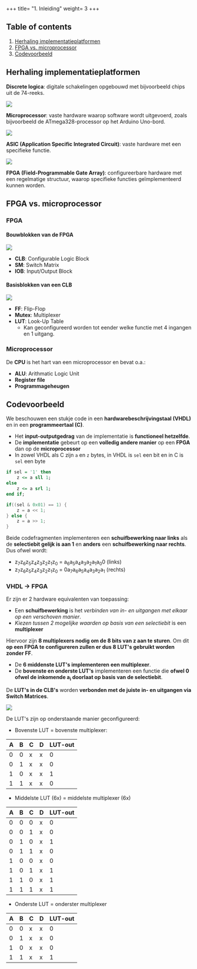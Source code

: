 +++
title= "1. Inleiding"
weight= 3
+++

## Table of contents

1. [Herhaling implementatieplatformen](#herhaling-implementatieplatformen)
2. [FPGA vs. microprocessor](#fpga-vs-microprocessor)
3. [Codevoorbeeld](#codevoorbeeld)

## Herhaling implementatieplatformen

**Discrete logica**: digitale schakelingen opgebouwd met bijvoorbeeld chips uit de 74-reeks.

![](/img/DISCH/ch-1/Discrete-logica.png)

**Microprocessor**: vaste hardware waarop software wordt uitgevoerd, zoals bijvoorbeeld de ATmega328-processor op het Arduino Uno-bord.

![](/img/DISCH/ch-1/Microprocessor.png)

**ASIC (Application Specific Integrated Circuit)**: vaste hardware met een specifieke functie.

![](/img/DISCH/ch-1/ASIC.png)

**FPGA (Field-Programmable Gate Array)**: configureerbare hardware met een regelmatige structuur, waarop specifieke functies geïmplementeerd kunnen worden.

## FPGA vs. microprocessor

### FPGA

#### Bouwblokken van de FPGA

![](/img/DISCH/ch-1/FPGA.png)

- **CLB**: Configurable Logic Block
- **SM**: Switch Matrix
- **IOB**: Input/Output Block

#### Basisblokken van een CLB

![](/img/DISCH/ch-1/CLB.png)

- **FF**: Flip-Flop
- **Mutex**: Multiplexer
- **LUT**: Look-Up Table
	- Kan geconfigureerd worden tot eender welke functie met 4 ingangen en 1 uitgang.

### Microprocessor

De **CPU** is het hart van een microprocessor en bevat o.a.:

- **ALU**: Arithmatic Logic Unit
- **Register file**
- **Programmageheugen**

## Codevoorbeeld

We beschouwen een stukje code in een **hardwarebeschrijvingstaal (VHDL)** en in
een **programmeertaal (C)**.

- Het **input-outputgedrag** van de implementatie is **functioneel hetzelfde**.
- De **implementatie** gebeurt op een **volledig andere manier** op een **FPGA** dan op de **microprocessor**
- In zowel VHDL als C zijn `a` en `z` bytes, in VHDL is `sel` een bit en in C is `sel` een byte

<div class="devselect">

```VHDL
if sel = '1' then
	z <= a sll 1;
else
	z <= a srl 1;
end if;
```

```C
if((sel & 0x01) == 1) {
	z = a << 1;
} else {
	z = a >> 1;
}
```

</div>

Beide codefragmenten implementeren een **schuifbewerking naar links** als de **selectiebit gelijk is aan 1** en **anders** een **schuifbewerking naar rechts**. Dus ofwel wordt:

- z<sub>7</sub>z<sub>6</sub>z<sub>5</sub>z<sub>4</sub>z<sub>3</sub>z<sub>2</sub>z<sub>1</sub>z<sub>0</sub> = a<sub>6</sub>a<sub>5</sub>a<sub>4</sub>a<sub>3</sub>a<sub>2</sub>a<sub>1</sub>a<sub>0</sub>0 (links)
- z<sub>7</sub>z<sub>6</sub>z<sub>5</sub>z<sub>4</sub>z<sub>3</sub>z<sub>2</sub>z<sub>1</sub>z<sub>0</sub> = 0a<sub>7</sub>a<sub>6</sub>a<sub>5</sub>a<sub>4</sub>a<sub>3</sub>a<sub>2</sub>a<sub>1</sub> (rechts)

### VHDL -> FPGA

Er zijn er 2 hardware equivalenten van toepassing:

- Een **schuifbewerking** is het *verbinden van in- en uitgangen met elkaar op een verschoven manier*. 
- *Kiezen tussen 2 mogelijke waarden op basis van een selectiebit* is een **multiplexer**

Hiervoor zijn **8 multiplexers nodig om de 8 bits van z aan te sturen**. Om dit **op een FPGA te configureren zullen er dus 8 LUT's gebruikt worden zonder FF**.

- De **6 middenste LUT's implementeren een multiplexer**.
- De **bovenste en onderste LUT's** implementeren een functie die **ofwel 0 ofwel de inkomende a<sub>i</sub> doorlaat op basis van de selectiebit**.

De **LUT's in de CLB's** worden **verbonden met de juiste in- en uitgangen via Switch Matrices**.

![](/img/DISCH/ch-1/Configuratie.PNG)

De LUT's zijn op onderstaande manier geconfigureerd:

- Bovenste LUT = bovenste multiplexer:
	
|A|B|C|D|LUT-out|
|-|-|-|-|-------|
|0|0|x|x|0|
|0|1|x|x|0|
|1|0|x|x|1|
|1|1|x|x|0|

- Middelste LUT (6x) = middelste multiplexer (6x)

|A|B|C|D|LUT-out|
|-|-|-|-|-------|
|0|0|0|x|0|
|0|0|1|x|0|
|0|1|0|x|1|
|0|1|1|x|0|
|1|0|0|x|0|
|1|0|1|x|1|
|1|1|0|x|1|
|1|1|1|x|1|

- Onderste LUT = onderster multiplexer

|A|B|C|D|LUT-out|
|-|-|-|-|-------|
|0|0|x|x|0|
|0|1|x|x|0|
|1|0|x|x|0|
|1|1|x|x|1|
